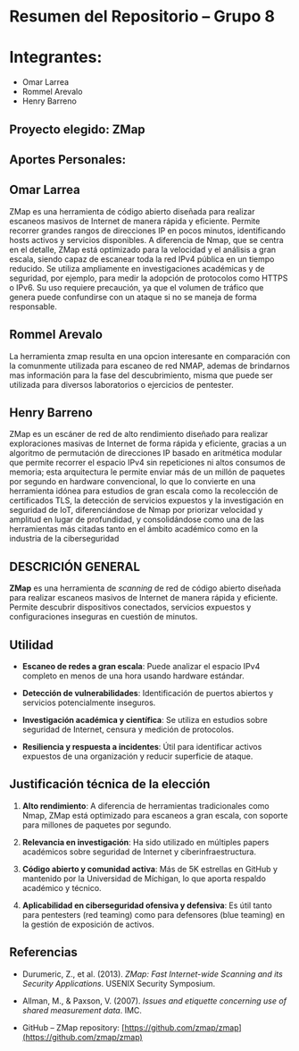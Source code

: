 # Resumen del Repositorio – Grupo 8
# Integrantes: 
- Omar Larrea
- Rommel Arevalo
- Henry Barreno
 
## Proyecto elegido: ZMap

## Aportes Personales:
## Omar Larrea
ZMap es una herramienta de código abierto diseñada para realizar escaneos masivos de Internet de manera rápida y eficiente. Permite recorrer grandes rangos de direcciones IP en pocos minutos, identificando hosts activos y servicios disponibles. A diferencia de Nmap, que se centra en el detalle, ZMap está optimizado para la velocidad y el análisis a gran escala, siendo capaz de escanear toda la red IPv4 pública en un tiempo reducido. Se utiliza ampliamente en investigaciones académicas y de seguridad, por ejemplo, para medir la adopción de protocolos como HTTPS o IPv6. Su uso requiere precaución, ya que el volumen de tráfico que genera puede confundirse con un ataque si no se maneja de forma responsable.

## Rommel Arevalo
La herramienta zmap resulta en una opcion interesante en comparación con la comunmente utilizada para escaneo de red NMAP, ademas de brindarnos mas información para la fase del descubrimiento, misma que puede ser utilizada para diversos laboratorios o ejercicios de pentester.

## Henry Barreno
ZMap es un escáner de red de alto rendimiento diseñado para realizar exploraciones masivas de Internet de forma rápida y eficiente, gracias a un algoritmo de permutación de direcciones IP basado en aritmética modular que permite recorrer el espacio IPv4 sin repeticiones ni altos consumos de memoria; esta arquitectura le permite enviar más de un millón de paquetes por segundo en hardware convencional, lo que lo convierte en una herramienta idónea para estudios de gran escala como la recolección de certificados TLS, la detección de servicios expuestos y la investigación en seguridad de IoT, diferenciándose de Nmap por priorizar velocidad y amplitud en lugar de profundidad, y consolidándose como una de las herramientas más citadas tanto en el ámbito académico como en la industria de la ciberseguridad

## DESCRICIÓN GENERAL 

**ZMap** es una herramienta de *scanning* de red de código abierto diseñada para realizar escaneos masivos de Internet de manera rápida y eficiente. Permite descubrir dispositivos conectados, servicios expuestos y configuraciones inseguras en cuestión de minutos.
 
## Utilidad

- **Escaneo de redes a gran escala**: Puede analizar el espacio IPv4 completo en menos de una hora usando hardware estándar.

- **Detección de vulnerabilidades**: Identificación de puertos abiertos y servicios potencialmente inseguros.

- **Investigación académica y científica**: Se utiliza en estudios sobre seguridad de Internet, censura y medición de protocolos.

- **Resiliencia y respuesta a incidentes**: Útil para identificar activos expuestos de una organización y reducir superficie de ataque.
 
## Justificación técnica de la elección

1. **Alto rendimiento**: A diferencia de herramientas tradicionales como Nmap, ZMap está optimizado para escaneos a gran escala, con soporte para millones de paquetes por segundo.

2. **Relevancia en investigación**: Ha sido utilizado en múltiples papers académicos sobre seguridad de Internet y ciberinfraestructura.

3. **Código abierto y comunidad activa**: Más de 5K estrellas en GitHub y mantenido por la Universidad de Míchigan, lo que aporta respaldo académico y técnico.

4. **Aplicabilidad en ciberseguridad ofensiva y defensiva**: Es útil tanto para pentesters (red teaming) como para defensores (blue teaming) en la gestión de exposición de activos.
 
## Referencias

- Durumeric, Z., et al. (2013). *ZMap: Fast Internet-wide Scanning and its Security Applications*. USENIX Security Symposium.  

- Allman, M., & Paxson, V. (2007). *Issues and etiquette concerning use of shared measurement data*. IMC.  

- GitHub – ZMap repository: [https://github.com/zmap/zmap](https://github.com/zmap/zmap)
 
